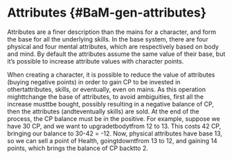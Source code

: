 # Attributes {#BaM-gen-attributes}

Attributes are a finer description than the mains for a character, and form the
base for all the underlying skills. In the base system, there are four physical
and four mental attributes, which are respectively based on body and mind. By
default the attributes assume the same value of their base, but it’s possible to
increase attribute values with character points.

When creating a character, it is possible to reduce the value of attributes
(buying negative points) in order to gain CP to be invested in othertattributes, 
skills, or eventually, even on mains. As this operation mighttchange the base 
of attributes, to avoid ambiguities, first all the increase musttbe bought, 
possibly resulting in a negative balance of CP, then the attributes
(andteventually skills) are sold. At the end of the process, the CP balance must 
be in the positive. For example, suppose we have 30 CP, and we want to upgradetbodytfrom 12 to 13. 
This costs 42 CP, bringing our balance to 30-42 = -12. Now, physical attributes have base 13, 
so we can sell a point of Health, goingtdowntfrom 13 to 12, and gaining 14 points, 
which brings the balance of CP backtto 2.
